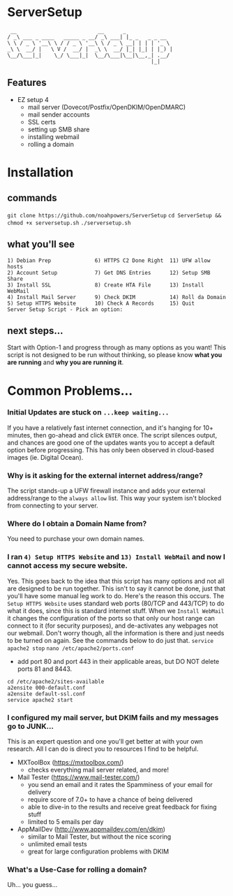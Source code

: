# ServerSetup
     __                          __      _               
    / _\ ___ _ ____   _____ _ __/ _\ ___| |_ _   _ _ __  
    \ \ / _ \ '__\ \ / / _ \ '__\ \ / _ \ __| | | | '_ \ 
    _\ \  __/ |   \ V /  __/ |  _\ \  __/ |_| |_| | |_) |
    \__/\___|_|    \_/ \___|_|  \__/\___|\__|\__,_| .__/ 
                                                  |_|  

## Features
* EZ setup 4
  * mail server (Dovecot/Postfix/OpenDKIM/OpenDMARC)
  * mail sender accounts
  * SSL certs
  * setting up SMB share
  * installing webmail
  * rolling a domain

# Installation
## commands
`git clone https://github.com/noahpowers/ServerSetup`
`cd ServerSetup && chmod +x serversetup.sh`
`./serversetup.sh`

## what you'll see
```
1) Debian Prep              6) HTTPS C2 Done Right  11) UFW allow hosts
2) Account Setup            7) Get DNS Entries      12) Setup SMB Share
3) Install SSL              8) Create HTA File      13) Install WebMail
4) Install Mail Server      9) Check DKIM           14) Roll da Domain
5) Setup HTTPS Website      10) Check A Records     15) Quit
Server Setup Script - Pick an option: 
```

## next steps...
Start with Option-1 and progress through as many options as you want! This script is not designed to be run without thinking, so please know **what you are running** and **why you are running it**.

# Common Problems...
### Initial Updates are stuck on `...keep waiting...`
If you have a relatively fast internet connection, and it's hanging for 10+ minutes, then go-ahead and click `ENTER` once. The script silences output, and chances are good one of the updates wants you to accept a default option before progressing. This has only been observed in cloud-based images (ie. Digital Ocean).

### Why is it asking for the external internet address/range?
The script stands-up a UFW firewall instance and adds your external address/range to the `always allow` list. This way your system isn't blocked from connecting to your server.

### Where do I obtain a Domain Name from?
You need to purchase your own domain names.

### I ran `4) Setup HTTPS Website` and `13) Install WebMail` and now I cannot access my secure website.
Yes. This goes back to the idea that this script has many options and not all are designed to be run together. This isn't to say it cannot be done, just that you'll have some manual leg work to do. Here's the reason this occurs. The `Setup HTTPS Website` uses standard web ports (80/TCP and 443/TCP) to do what it does, since this is standard internet stuff. When we `Install WebMail` it changes the configuration of the ports so that only our host range can connect to it (for security purposes), and de-activates any webpages not our webmail. Don't worry though, all the information is there and just needs to be turned on again. See the commands below to do just that.
`service apache2 stop`
`nano /etc/apache2/ports.conf`
* add port 80 and port 443 in their applicable areas, but DO NOT delete ports 81 and 8443.
```
cd /etc/apache2/sites-available
a2ensite 000-default.conf
a2ensite default-ssl.conf
service apache2 start
```

### I configured my mail server, but DKIM fails and my messages go to JUNK...
This is an expert question and one you'll get better at with your own research. All I can do is direct you to resources I find to be helpful.
* MXToolBox (https://mxtoolbox.com/)
  * checks everything mail server related, and more!
* Mail Tester (https://www.mail-tester.com/)
  * you send an email and it rates the Spamminess of your email for delivery
  * require score of 7.0+ to have a chance of being delivered
  * able to dive-in to the results and receive great feedback for fixing stuff
  * limited to 5 emails per day
* AppMailDev (http://www.appmaildev.com/en/dkim)
  * similar to Mail Tester, but without the nice scoring
  * unlimited email tests
  * great for large configuration problems with DKIM

### What's a Use-Case for rolling a domain?
Uh... you guess...

